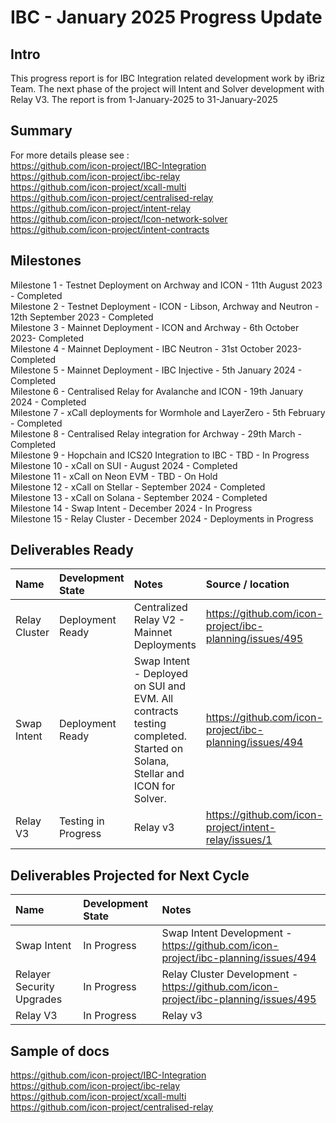 # IBC - January 2025 Progress Update

## Intro
This progress report is for IBC Integration related development work by iBriz Team. 
The next phase of the project will Intent and Solver development with Relay V3. The report is from  1-January-2025 to 31-January-2025

## Summary
For more details please see : <br>
https://github.com/icon-project/IBC-Integration <br>
https://github.com/icon-project/ibc-relay <br>
https://github.com/icon-project/xcall-multi <br>
https://github.com/icon-project/centralised-relay<br>
https://github.com/icon-project/intent-relay<br>
https://github.com/icon-project/Icon-network-solver<br>
https://github.com/icon-project/intent-contracts

## Milestones
Milestone 1 - Testnet Deployment on Archway and ICON - 11th August 2023 - Completed <br>
Milestone 2 - Testnet Deployment - ICON - Libson, Archway and Neutron - 12th September 2023 - Completed <br>
Milestone 3 - Mainnet Deployment - ICON and Archway - 6th October 2023- Completed <br>
Milestone 4 - Mainnet Deployment - IBC Neutron - 31st October 2023- Completed <br>
Milestone 5 - Mainnet Deployment - IBC Injective - 5th January 2024 - Completed <br>
Milestone 6 - Centralised Relay for Avalanche and ICON - 19th January 2024 - Completed <br>
Milestone 7 - xCall deployments for Wormhole and LayerZero - 5th February - Completed <br>
Milestone 8 - Centralised Relay integration for Archway - 29th March - Completed <br>
Milestone 9 - Hopchain and ICS20 Integration to IBC - TBD - In Progress <br>
Milestone 10 - xCall on SUI - August 2024 - Completed <br>
Milestone 11 - xCall on Neon EVM - TBD - On Hold <br>
Milestone 12 - xCall on Stellar - September 2024 - Completed <br>
Milestone 13 - xCall on Solana - September 2024 - Completed <br>
Milestone 14 - Swap Intent - December 2024 - In Progress <br>
Milestone 15 - Relay Cluster - December 2024 - Deployments in Progress <br>


## Deliverables Ready

| Name | Development State | Notes | Source / location |
|:----- |:------------------ | :----| :----------------| 
| Relay Cluster | Deployment Ready | Centralized Relay V2 - Mainnet Deployments | https://github.com/icon-project/ibc-planning/issues/495 |
| Swap Intent |  Deployment Ready | Swap Intent - Deployed on SUI and EVM. All contracts testing completed. Started on Solana, Stellar and ICON for Solver. | https://github.com/icon-project/ibc-planning/issues/494 |
| Relay V3 |  Testing in Progress | Relay v3 | https://github.com/icon-project/intent-relay/issues/1 |



## Deliverables Projected for Next Cycle


| Name | Development State | Notes |
|:-----|:------------------|:------|
| Swap Intent |  In Progress | Swap Intent Development - https://github.com/icon-project/ibc-planning/issues/494 |
| Relayer Security Upgrades |  In Progress | Relay Cluster Development - https://github.com/icon-project/ibc-planning/issues/495 |
| Relay V3 |  In Progress | Relay v3 | https://github.com/icon-project/intent-relay/issues/1 |


## Sample of docs
https://github.com/icon-project/IBC-Integration <br>
https://github.com/icon-project/ibc-relay <br>
https://github.com/icon-project/xcall-multi <br>
https://github.com/icon-project/centralised-relay
